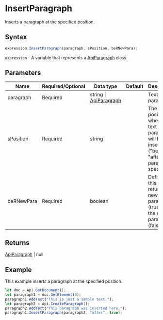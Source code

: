 # InsertParagraph

Inserts a paragraph at the specified position.

## Syntax

```javascript
expression.InsertParagraph(paragraph, sPosition, beRNewPara);
```

`expression` - A variable that represents a [ApiParagraph](../ApiParagraph.md) class.

## Parameters

| **Name** | **Required/Optional** | **Data type** | **Default** | **Description** |
| ------------- | ------------- | ------------- | ------------- | ------------- |
| paragraph | Required | string \| [ApiParagraph](../../ApiParagraph/ApiParagraph.md) |  | Text or paragraph. |
| sPosition | Required | string |  | The position where the text or paragraph will be inserted ("before" or "after" the paragraph specified). |
| beRNewPara | Required | boolean |  | Defines if this method returns a new paragraph (true) or the current paragraph (false). |

## Returns

[ApiParagraph](../../ApiParagraph/ApiParagraph.md) \| null

## Example

This example inserts a paragraph at the specified position.

```javascript
let doc = Api.GetDocument();
let paragraph1 = doc.GetElement(0);
paragraph1.AddText("This is just a sample text.");
let paragraph2 = Api.CreateParagraph();
paragraph2.AddText("This paragraph was inserted here.");
paragraph1.InsertParagraph(paragraph2, "after", true);
```
